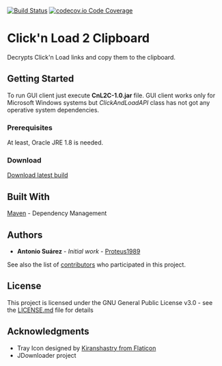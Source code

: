 [![Build Status](https://travis-ci.com/Proteus1989/Click-n-Load-2-Clipboard.svg?branch=master)](https://travis-ci.com/Proteus1989/Click-n-Load-2-Clipboard)
[![codecov.io Code Coverage](https://img.shields.io/codecov/c/github/Proteus1989/Click-n-Load-2-Clipboard.svg?maxAge=2592000)](https://codecov.io/github/Proteus1989/Click-n-Load-2-Clipboard?branch=master)

# Click'n Load 2 Clipboard
Decrypts Click'n Load links and copy them to the clipboard.

## Getting Started

To run GUI client just execute **CnL2C-1.0.jar** file.
GUI client works only for Microsoft Windows systems but *ClickAndLoadAPI* class has not got any operative system dependencies.

### Prerequisites

At least, Oracle JRE 1.8 is needed.

### Download

[Download latest build](https://github.com/Proteus1989/Click-n-Load-2-Clipboard/releases/latest)

## Built With

[Maven](https://maven.apache.org/) - Dependency Management

## Authors

* **Antonio Suárez** - *Initial work* - [Proteus1989](https://github.com/Proteus1989)

See also the list of [contributors](https://github.com/Proteus1989/Click-n-Load-2-Clipboard/contributors) who participated in this project.

## License

This project is licensed under the GNU General Public License v3.0 - see the [LICENSE.md](LICENSE.md) file for details

## Acknowledgments

* Tray Icon designed by [Kiranshastry from Flaticon](https://www.flaticon.com/free-icon/drag_1612794)
* JDownloader project
